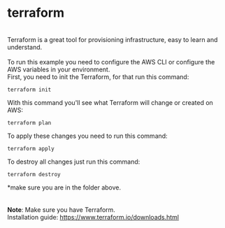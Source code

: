 # terraform
\
Terraform is a great tool for provisioning infrastructure, easy to learn and understand.
\
\
To run this example you need to configure the AWS CLI or configure the AWS variables in your environment.
\
First, you need to init the Terraform, for that run this command:
```
terraform init
```
With this command you'll see what Terraform will change or created on AWS:
```
terraform plan
```
To apply these changes you need to run this command:
```
terraform apply
```
To destroy all changes just run this command:
```
terraform destroy
```
*make sure you are in the folder above.
\
\
\
**Note**: Make sure you have Terraform.
\
Installation guide:
https://www.terraform.io/downloads.html
